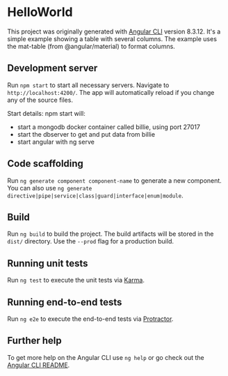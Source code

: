 # HelloWorld

This project was originally generated with [Angular CLI](https://github.com/angular/angular-cli) version 8.3.12.
It's a simple example showing a table with several columns.
The example uses the mat-table (from @angular/material) to format columns.

## Development server

Run `npm start` to start all necessary servers. Navigate to `http://localhost:4200/`. The app will automatically reload if you change any of the source files.

Start details:
npm start will:
* start a mongodb docker container called billie, using port 27017
* start the dbserver to get and put data from billie
* start angular with ng serve

## Code scaffolding

Run `ng generate component component-name` to generate a new component. You can also use `ng generate directive|pipe|service|class|guard|interface|enum|module`.

## Build

Run `ng build` to build the project. The build artifacts will be stored in the `dist/` directory. Use the `--prod` flag for a production build.

## Running unit tests

Run `ng test` to execute the unit tests via [Karma](https://karma-runner.github.io).

## Running end-to-end tests

Run `ng e2e` to execute the end-to-end tests via [Protractor](http://www.protractortest.org/).

## Further help

To get more help on the Angular CLI use `ng help` or go check out the [Angular CLI README](https://github.com/angular/angular-cli/blob/master/README.md).
